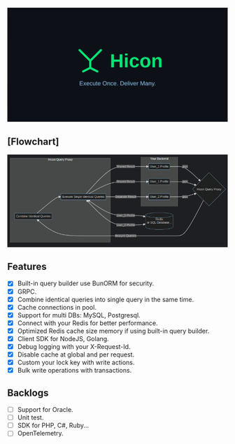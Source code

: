 ![img.png](logo.png)

## [Flowchart]

![img.png](flowchart.png)

## Features

- [x] Built-in query builder use BunORM for security.
- [x] GRPC.
- [x] Combine identical queries into single query in the same time.
- [x] Cache connections in pool.
- [x] Support for multi DBs: MySQL, Postgresql.
- [x] Connect with your Redis for better performance.
- [x] Optimized Redis cache size memory if using built-in query builder.
- [x] Client SDK for NodeJS, Golang.
- [x] Debug logging with your X-Request-Id.
- [x] Disable cache at global and per request.
- [x] Custom your lock key with write actions.
- [x] Bulk write operations with transactions.

## Backlogs

- [ ] Support for Oracle.
- [ ] Unit test.
- [ ] SDK for PHP, C#, Ruby...
- [ ] OpenTelemetry.
